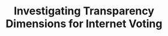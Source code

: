 ---
title: "Investigating Transparency Dimensions for Internet Voting"
collection: publications
type: publications
permalink: /publications/2023-09-Investigating-Transparency-Dimensions-for-Internet-Voting
venue: 'Electronic Voting - 8th International Joint Conference on Electronic Voting (E-Vote-ID 2023)'
pages: '1-17'
publisher: 'Springer'
year: '2023'
paperurl: 'https://doi.org/10.1007/978-3-031-43756-4_1'
citation: ' Samuel Agbesi,  <b>Jurlind Budurushi</b>,  Asmita Dalela,  Oksana Kulyk</br> Electronic Voting - 8th International Joint Conference on Electronic Voting (E-Vote-ID 2023)'
---